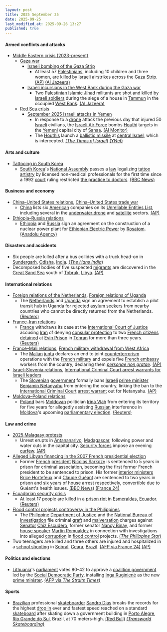 ```yaml
---
layout: post
title: 2025 September 25
date: 2025-09-25
last_modified_at: 2025-09-26 13:27
published: true
---
```



#### Armed conflicts and attacks

* [Middle Eastern crisis (2023-present)](https://en.wikipedia.org/wiki/Middle_Eastern_crisis_%282023-present%29 "Middle Eastern crisis (2023-present)")
  * [Gaza war](https://en.wikipedia.org/wiki/Gaza_war "Gaza war")
    * [Israeli bombing of the Gaza Strip](https://en.wikipedia.org/wiki/Israeli_bombing_of_the_Gaza_Strip "Israeli bombing of the Gaza Strip")
      * At least 57 [Palestinians](https://en.wikipedia.org/wiki/Palestinians "Palestinians"), including 10 children and three women, are killed by [Israeli](https://en.wikipedia.org/wiki/Israel "Israel") airstrikes across the [Gaza Strip](https://en.wikipedia.org/wiki/Gaza_Strip "Gaza Strip"). [(AP)](https://apnews.com/article/israel-palestinians-hamas-war-news-unga-macron-09-25-2025-a92c883b97b73a2d81e064c9d12589f1) [(Al Jazeera)](https://www.aljazeera.com/news/liveblog/2025/9/25/live-israel-bombs-family-home-in-gaza-with-children-among-11-killed)
    * [Israeli incursions in the West Bank during the Gaza war](https://en.wikipedia.org/wiki/Israeli_incursions_in_the_West_Bank_during_the_Gaza_war "Israeli incursions in the West Bank during the Gaza war")
      * Two [Palestinian Islamic Jihad](https://en.wikipedia.org/wiki/Palestinian_Islamic_Jihad "Palestinian Islamic Jihad") militants are shot and killed by [Israeli soldiers](https://en.wikipedia.org/wiki/Israeli_Defense_Forces "Israeli Defense Forces") during the siege of a house in [Tammun](https://en.wikipedia.org/wiki/Tammun "Tammun") in the occupied [West Bank](https://en.wikipedia.org/wiki/West_Bank "West Bank"). [(Al Jazeera)](https://www.aljazeera.com/news/liveblog/2025/9/25/live-israel-bombs-family-home-in-gaza-with-children-among-11-killed?update=3981285)
  * [Red Sea crisis](https://en.wikipedia.org/wiki/Red_Sea_crisis "Red Sea crisis")
    * [September 2025 Israeli attacks in Yemen](https://en.wikipedia.org/wiki/September_2025_Israeli_attacks_in_Yemen "September 2025 Israeli attacks in Yemen")
      * In response to a [drone](https://en.wikipedia.org/wiki/Drone_warfare "Drone warfare") attack the previous day that injured 50 [Israeli](https://en.wikipedia.org/wiki/Israelis "Israelis") civilians, the [Israeli Air Force](https://en.wikipedia.org/wiki/Israeli_Air_Force "Israeli Air Force") bombs [Houthi](https://en.wikipedia.org/wiki/Houthis "Houthis") targets in the [Yemeni](https://en.wikipedia.org/wiki/Yemen "Yemen") capital city of [Sanaa](https://en.wikipedia.org/wiki/Sanaa "Sanaa"). [(Al Monitor)](https://www.al-monitor.com/originals/2025/09/israel-strikes-yemens-sanaa-day-after-eilat-drone-attack-houthi-run-tv-says)
      * The [Houthis](https://en.wikipedia.org/wiki/Houthis "Houthis") launch a [ballistic missile](https://en.wikipedia.org/wiki/Ballistic_missile "Ballistic missile") at [central Israel](https://en.wikipedia.org/wiki/Central_Israel "Central Israel"), which is intercepted. [(*The Times of Israel*)](https://www.timesofisrael.com/liveblog_entry/idf-says-houthi-missile-intercepted-no-reports-of-injuries-or-damage/) [(YNet)](https://www.ynetnews.com/article/h17rszq2xx)

#### Arts and culture

* [Tattooing in South Korea](https://en.wikipedia.org/wiki/Tattooing_in_South_Korea "Tattooing in South Korea")
  * [South Korea](https://en.wikipedia.org/wiki/South_Korea "South Korea")'s [National Assembly](https://en.wikipedia.org/wiki/National_Assembly_%28South_Korea%29 "National Assembly (South Korea)") passes a [law](https://en.wikipedia.org/wiki/Law_of_South_Korea "Law of South Korea") legalizing [tattoo artistry](https://en.wikipedia.org/wiki/Tattoo_artist "Tattoo artist") by licensed non-medical professionals for the first time since a 1992 [court](https://en.wikipedia.org/wiki/Supreme_Court_of_Korea "Supreme Court of Korea") ruling restricted [the practice to doctors](https://en.wikipedia.org/wiki/Medical_tattoo "Medical tattoo"). [(BBC News)](https://www.bbc.com/news/articles/cp8jz0vrrp4o)

#### Business and economy

* [China–United States relations](https://en.wikipedia.org/wiki/China%E2%80%93United_States_relations "China–United States relations"), [China–United States trade war](https://en.wikipedia.org/wiki/China%E2%80%93United_States_trade_war "China–United States trade war")
  * [China](https://en.wikipedia.org/wiki/China "China") lists six [American](https://en.wikipedia.org/wiki/United_States "United States") companies on its [Unreliable Entities List](https://en.wikipedia.org/wiki/Unreliable_Entities_List "Unreliable Entities List"), including several in the [underwater drone](https://en.wikipedia.org/wiki/Unmanned_underwater_vehicle "Unmanned underwater vehicle") and [satellite](https://en.wikipedia.org/wiki/Space_industry "Space industry") sectors. [(AP)](https://apnews.com/article/china-us-trade-sanctions-a76e4e0890e126dd77d56dc4b17dddbe)
* [Ethiopia–Russia relations](https://en.wikipedia.org/wiki/Ethiopia%E2%80%93Russia_relations "Ethiopia–Russia relations")
  * [Ethiopia](https://en.wikipedia.org/wiki/Ethiopia "Ethiopia") and [Russia](https://en.wikipedia.org/wiki/Russia "Russia") sign an agreement on the construction of a nuclear power plant for [Ethiopian Electric Power](https://en.wikipedia.org/wiki/Ethiopian_Electric_Power "Ethiopian Electric Power") by [Rosatom](https://en.wikipedia.org/wiki/Rosatom "Rosatom"). [(Anadolu Agency)](https://www.aa.com.tr/en/world/russia-ethiopia-sign-action-plan-on-nuclear-power-project/3699303)

#### Disasters and accidents

* Six people are killed after a bus collides with a truck head-on in [Sundergarh](https://en.wikipedia.org/wiki/Sundergarh "Sundergarh"), [Odisha](https://en.wikipedia.org/wiki/Odisha "Odisha"), [India](https://en.wikipedia.org/wiki/India "India"). [(*The Hans India*)](https://www.thehansindia.com/news/national/six-die-in-bus-truck-crash-in-sundargarh-1009674)
* Decomposed bodies of five suspected [migrants](https://en.wikipedia.org/wiki/Mediterranean_Sea_migrant_smuggling "Mediterranean Sea migrant smuggling") are discovered in the [Great Sand Sea](https://en.wikipedia.org/wiki/Great_Sand_Sea "Great Sand Sea") south of [Tobruk](https://en.wikipedia.org/wiki/Tobruk "Tobruk"), [Libya](https://en.wikipedia.org/wiki/Libya "Libya"). [(AP)](https://apnews.com/article/libya-migrant-desert-death-remains-1279b00dc52a0dc509e3c78b03af942b)

#### International relations

* [Foreign relations of the Netherlands](https://en.wikipedia.org/wiki/Foreign_relations_of_the_Netherlands "Foreign relations of the Netherlands"), [Foreign relations of Uganda](https://en.wikipedia.org/wiki/Foreign_relations_of_Uganda "Foreign relations of Uganda")
  * The [Netherlands](https://en.wikipedia.org/wiki/Netherlands "Netherlands") and [Uganda](https://en.wikipedia.org/wiki/Uganda "Uganda") sign an agreement to establish a pilot transit hub in Uganda for rejected [asylum seekers](https://en.wikipedia.org/wiki/Asylum_seeker "Asylum seeker") from nearby countries who cannot be directly returned from the Netherlands. [(Reuters)](https://www.reuters.com/world/africa/netherlands-uganda-sign-letter-intent-return-hub-deal-rejected-asylum-seekers-2025-09-25/)
* [France–Iran relations](https://en.wikipedia.org/wiki/France%E2%80%93Iran_relations "France–Iran relations")
  * [France](https://en.wikipedia.org/wiki/France "France") withdraws its case at the [International Court of Justice](https://en.wikipedia.org/wiki/International_Court_of_Justice "International Court of Justice") accusing [Iran](https://en.wikipedia.org/wiki/Iran "Iran") of denying [consular protection](https://en.wikipedia.org/wiki/Consular_protection "Consular protection") to two [French citizens](https://en.wikipedia.org/wiki/French_people "French people") [detained](https://en.wikipedia.org/wiki/List_of_foreign_nationals_detained_in_Iran "List of foreign nationals detained in Iran") at [Evin Prison](https://en.wikipedia.org/wiki/Evin_Prison "Evin Prison") in [Tehran](https://en.wikipedia.org/wiki/Tehran "Tehran") for more than three years. [(Reuters)](https://www.reuters.com/world/middle-east/france-drops-world-court-case-against-iran-over-detained-citizens-2025-09-25/)
* [France–Mali relations](https://en.wikipedia.org/wiki/France%E2%80%93Mali_relations "France–Mali relations"), [French military withdrawal from West Africa](https://en.wikipedia.org/wiki/French_military_withdrawal_from_West_Africa_%282022%E2%80%93present%29 "French military withdrawal from West Africa (2022–present)")
  * The [Malian](https://en.wikipedia.org/wiki/Mali "Mali") [junta](https://en.wikipedia.org/wiki/Government_of_Mali "Government of Mali") declares an end to joint [counterterrorism](https://en.wikipedia.org/wiki/Counterterrorism "Counterterrorism") operations with the [French military](https://en.wikipedia.org/wiki/French_military "French military") and expels five [French embassy](https://en.wikipedia.org/wiki/Diplomatic_missions_of_France "Diplomatic missions of France") workers from the country, declaring them *[personae non gratae](https://en.wikipedia.org/wiki/Persona_non_grata "Persona non grata")*. [(AP)](https://apnews.com/article/mali-france-intelligence-services-diplomacy-embassy-d5540b8380dc37eb40699cbf61f66ec0)
* [Israel–Slovenia relations](https://en.wikipedia.org/wiki/Israel%E2%80%93Slovenia_relations "Israel–Slovenia relations"), [International Criminal Court arrest warrants for Israeli leaders](https://en.wikipedia.org/wiki/International_Criminal_Court_arrest_warrants_for_Israeli_leaders "International Criminal Court arrest warrants for Israeli leaders")
  * The [Slovenian](https://en.wikipedia.org/wiki/Slovenia "Slovenia") [government](https://en.wikipedia.org/wiki/Government_of_Slovenia "Government of Slovenia") formally bans [Israeli](https://en.wikipedia.org/wiki/Israel "Israel") [prime minister](https://en.wikipedia.org/wiki/Prime_Minister_of_Israel "Prime Minister of Israel") [Benjamin Netanyahu](https://en.wikipedia.org/wiki/Benjamin_Netanyahu "Benjamin Netanyahu") from entering the country, linking the ban to the [International Criminal Court](https://en.wikipedia.org/wiki/International_Criminal_Court "International Criminal Court") [arrest warrant](https://en.wikipedia.org/wiki/Arrest_warrant "Arrest warrant") out for Netanyahu. [(AP)](https://apnews.com/article/slovenia-israel-travel-ban-benjamin-32f77e2f2657fbfd82af7a2b632f2cc0)
* [Moldova–Poland relations](https://en.wikipedia.org/wiki/Moldova%E2%80%93Poland_relations "Moldova–Poland relations")
  * [Poland](https://en.wikipedia.org/wiki/Poland "Poland") bars [Moldovan](https://en.wikipedia.org/wiki/Moldovans "Moldovans") politician [Irina Vlah](https://en.wikipedia.org/wiki/Irina_Vlah "Irina Vlah") from entering its territory for five years for allegedly assisting [Russian](https://en.wikipedia.org/wiki/Russia "Russia") interference in [Moldova](https://en.wikipedia.org/wiki/Moldova "Moldova")'s upcoming [parliamentary election](https://en.wikipedia.org/wiki/2025_Moldovan_parliamentary_election "2025 Moldovan parliamentary election"). [(Reuters)](https://www.reuters.com/world/poland-bans-pro-russian-moldovan-politician-irina-vlah-territory-2025-09-25/)

#### Law and crime

* [2025 Malagasy protests](https://en.wikipedia.org/wiki/2025_Malagasy_protests "2025 Malagasy protests")
  * Unrest erupts in [Antananarivo](https://en.wikipedia.org/wiki/Antananarivo "Antananarivo"), [Madagascar](https://en.wikipedia.org/wiki/Madagascar "Madagascar"), following power and water cuts in the capital city. [Security forces](https://en.wikipedia.org/wiki/Law_enforcement_in_Madagascar "Law enforcement in Madagascar") impose an evening [curfew](https://en.wikipedia.org/wiki/Curfew "Curfew"). [(AP)](https://apnews.com/article/madagascar-protests-curfew-electricity-water-0225f744e674220649fc5a0520cdfcfd)
* [Alleged Libyan financing in the 2007 French presidential election](https://en.wikipedia.org/wiki/Alleged_Libyan_financing_in_the_2007_French_presidential_election "Alleged Libyan financing in the 2007 French presidential election")
  * Former [French](https://en.wikipedia.org/wiki/France "France") [president](https://en.wikipedia.org/wiki/President_of_France "President of France") [Nicolas Sarkozy](https://en.wikipedia.org/wiki/Nicolas_Sarkozy "Nicolas Sarkozy") is sentenced to 5 years in prison for criminal association, becoming the first former French president to be sentenced to prison. His former [interior ministers](https://en.wikipedia.org/wiki/Minister_of_the_Interior_%28France%29 "Minister of the Interior (France)") [Brice Hortefeux](https://en.wikipedia.org/wiki/Brice_Hortefeux "Brice Hortefeux") and [Claude Guéant](https://en.wikipedia.org/wiki/Claude_Gu%C3%A9ant "Claude Guéant") are sentenced to two years in prison and six years of house arrest respectively, convertible due to Guéant's health issues. [(BBC News)](https://www.bbc.com/news/articles/cp98kepmj9lo) [(France 24)](https://www.france24.com/en/live-news/20250925-france-s-sarkozy-set-to-learn-fate-in-libya-case)
* [Ecuadorian security crisis](https://en.wikipedia.org/wiki/Ecuadorian_security_crisis "Ecuadorian security crisis")
  * At least 17 people are killed in a [prison riot](https://en.wikipedia.org/wiki/Prison_riot "Prison riot") in [Esmeraldas](https://en.wikipedia.org/wiki/Esmeraldas%2C_Ecuador "Esmeraldas, Ecuador"), [Ecuador](https://en.wikipedia.org/wiki/Ecuador "Ecuador"). [(Reuters)](https://www.reuters.com/world/americas/ecuador-prison-riot-leaves-least-17-dead-2025-09-25/)
* [Flood control projects controversy in the Philippines](https://en.wikipedia.org/wiki/Flood_control_projects_controversy_in_the_Philippines "Flood control projects controversy in the Philippines")
  * The [Philippine](https://en.wikipedia.org/wiki/Philippine "Philippine") [Department of Justice](https://en.wikipedia.org/wiki/Department_of_Justice_%28Philippines%29 "Department of Justice (Philippines)") and the [National Bureau of Investigation](https://en.wikipedia.org/wiki/National_Bureau_of_Investigation_%28Philippines%29 "National Bureau of Investigation (Philippines)") file criminal [graft](https://en.wikipedia.org/wiki/Graft_%28politics%29 "Graft (politics)") and [malversation](https://en.wikipedia.org/wiki/Malversation "Malversation") charges against [Senator](https://en.wikipedia.org/wiki/Senate_of_the_Philippines "Senate of the Philippines") [Chiz Escudero](https://en.wikipedia.org/wiki/Chiz_Escudero "Chiz Escudero"), former senator [Nancy Binay](https://en.wikipedia.org/wiki/Nancy_Binay "Nancy Binay"), and former [house speaker](https://en.wikipedia.org/wiki/Speaker_of_the_House_of_Representatives_of_the_Philippines "Speaker of the House of Representatives of the Philippines") [Martin Romualdez](https://en.wikipedia.org/wiki/Martin_Romualdez "Martin Romualdez") in connection with investigations into alleged [corruption](https://en.wikipedia.org/wiki/Corruption_in_the_Philippines "Corruption in the Philippines") in [flood control](https://en.wikipedia.org/wiki/Flood_control "Flood control") projects. [(*The Philippine Star*)](https://www.philstar.com/headlines/2025/09/25/2475386/nbi-seeks-malversation-raps-escudero-binay-romualdez)
* Two teenagers are killed and three others are injured and hospitalized in a [school shooting](https://en.wikipedia.org/wiki/School_shooting "School shooting") in [Sobral](https://en.wikipedia.org/wiki/Sobral%2C_Cear%C3%A1 "Sobral, Ceará"), [Ceará](https://en.wikipedia.org/wiki/Cear%C3%A1 "Ceará"), [Brazil](https://en.wikipedia.org/wiki/Brazil "Brazil"). [(AFP via France 24)](https://www.france24.com/en/live-news/20250925-two-teens-killed-in-shooting-at-brazil-school) [(AP)](https://apnews.com/article/brazil-school-fatal-shooting-ceara-sobral-49424502f7b84fc7ceba27ef93e5754a)

#### Politics and elections

* [Lithuania](https://en.wikipedia.org/wiki/Lithuania "Lithuania")'s [parliament](https://en.wikipedia.org/wiki/Seimas "Seimas") votes 80–42 to approve a [coalition government](https://en.wikipedia.org/wiki/Coalition_government "Coalition government") led by the [Social Democratic Party](https://en.wikipedia.org/wiki/Social_Democratic_Party_of_Lithuania "Social Democratic Party of Lithuania"), installing [Inga Ruginienė](https://en.wikipedia.org/wiki/Inga_Ruginien%C4%97 "Inga Ruginienė") as the new [prime minister](https://en.wikipedia.org/wiki/Prime_Minister_of_Lithuania "Prime Minister of Lithuania"). [(AFP via *The Straits Times*)](https://www.straitstimes.com/world/europe/lithuania-appoints-pro-ukraine-government)

#### Sports

* [Brazilian](https://en.wikipedia.org/wiki/Brazilians "Brazilians") professional [skateboarder](https://en.wikipedia.org/wiki/Skateboarding "Skateboarding") [Sandro Dias](https://en.wikipedia.org/wiki/Sandro_Dias "Sandro Dias") breaks the records for the highest [drop in](https://en.wikipedia.org/wiki/Dropping_in "Dropping in") ever and fastest speed reached on a standard [skateboard](https://en.wikipedia.org/wiki/Skateboard "Skateboard") after skating down a government building in [Porto Alegre](https://en.wikipedia.org/wiki/Porto_Alegre "Porto Alegre"), [Rio Grande do Sul](https://en.wikipedia.org/wiki/Rio_Grande_do_Sul "Rio Grande do Sul"), Brazil, at 70 meters-high. [(Red Bull)](https://www.youtube.com/live/bZHZNsqNLzk?si=vDXH_DjhJqHK6Wol) [(*Transworld Skateboarding*)](https://www.skateboarding.com/news/sandro-dias-breaks-2-world-records-on-the-worlds-biggest-ramp)
